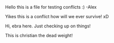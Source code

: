 Hello this is a file for testing conflicts :) -Alex

Yikes this is a conflict how will we ever survive! xD

Hi, ebra here. Just checking up on things!

This is christian the dead weight!
